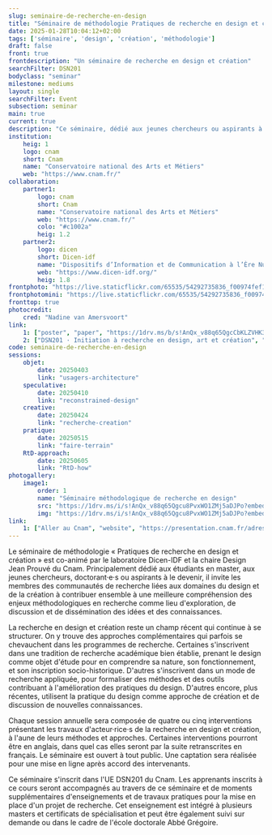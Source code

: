 ```yaml
---
slug: seminaire-de-recherche-en-design
title: "Séminaire de méthodologie Pratiques de recherche en design et création"
date: 2025-01-28T10:04:12+02:00
tags: ['séminaire', 'design', 'création', 'méthodologie']
draft: false
front: true
frontdescription: "Un séminaire de recherche en design et création"
searchFilter: DSN201
bodyclass: "seminar"
milestone: mediums
layout: single
searchFilter: Event
subsection: seminar
main: true
current: true
description: "Ce séminaire, dédié aux jeunes chercheurs ou aspirants à le devenir, invite les communautés de recherche liées au design et à la création à contribuer ensemble à une meilleure compréhension des enjeux méthodologiques en recherche comme lieu d'exploration, de discussion et de dissémination des idées et des connaissances."
institution:
    heig: 1
    logo: cnam
    short: Cnam
    name: "Conservatoire national des Arts et Métiers"
    web: "https://www.cnam.fr/"
collaboration:
    partner1:
        logo: cnam
        short: Cnam
        name: "Conservatoire national des Arts et Métiers"
        web: "https://www.cnam.fr/"
        colo: "#c1002a"
        heig: 1.2
    partner2:
        logo: dicen
        short: Dicen-idf
        name: "Dispositifs d’Information et de Communication à l’Ère Numérique – Paris, Ile de France (EA 7339)"
        web: "https://www.dicen-idf.org/"
        heig: 1.8
frontphoto: "https://live.staticflickr.com/65535/54292735836_f00974fef1_b.jpg"
frontphotomini: "https://live.staticflickr.com/65535/54292735836_f00974fef1.jpg"
fronttop: true
photocredit: 
    cred: "Nadine van Amersvoort"
link:
    1: ["poster", "paper", "https://1drv.ms/b/s!AnQx_v88q65QgcCbKLZVHK3YRuvCaps?e=SzwP9D"]
    2: ["DSN201 · Initiation à recherche en design, art et création", "website", "http://localhost:1313/teaching/initiation-a-la-recherche-en-design-art-creation/"]
code: seminaire-de-recherche-en-design
sessions:
    objet:
        date: 20250403
        link: "usagers-architecture"
    speculative:
        date: 20250410
        link: "reconstrained-design"
    creative:
        date: 20250424
        link: "recherche-creation"
    pratique:
        date: 20250515
        link: "faire-terrain"
    RtD-approach:
        date: 20250605
        link: "RtD-how"
photogallery:
    image1:
        order: 1
        name: "Séminaire méthodologique de recherche en design"
        src: "https://1drv.ms/i/s!AnQx_v88q65Qgcu8PvxWO1ZMj5aDJPo?embed=1&width=400"
        img: "https://1drv.ms/i/s!AnQx_v88q65Qgcu8PvxWO1ZMj5aDJPo?embed=1&width=1413"
link: 
    1: ["Aller au Cnam", "website", "https://presentation.cnam.fr/adresses-et-plans-d-acces/"]
---
```

Le séminaire de méthodologie « Pratiques de recherche en design et création » est co-animé par le laboratoire Dicen-IDF et la chaire Design Jean Prouvé du Cnam. Principalement dédié aux étudiants en master, aux jeunes chercheurs, doctorant·e·s ou aspirants à le devenir, il invite les membres des communautés de recherche liées aux domaines du design et de la création à contribuer ensemble à une meilleure compréhension des enjeux méthodologiques en recherche comme lieu d'exploration, de discussion et de dissémination des idées et des connaissances.

La recherche en design et création reste un champ récent qui continue à se structurer. On y trouve des approches complémentaires qui parfois se chevauchent dans les programmes de recherche. Certaines s'inscrivent dans une tradition de recherche académique bien établie, prenant le design comme objet d'étude pour en comprendre sa nature, son fonctionnement, et son inscription socio-historique. D'autres s'inscrivent dans un mode de recherche appliquée, pour formaliser des méthodes et des outils contribuant à l'amélioration des pratiques du design. D'autres encore, plus récentes, utilisent la pratique du design comme approche de création et de discussion de nouvelles connaissances.

Chaque session annuelle sera composée de quatre ou cinq interventions présentant les travaux d'acteur·rice·s de la recherche en design et création, à l'aune de leurs méthodes et approches. Certaines interventions pourront être en anglais, dans quel cas elles seront par la suite retranscrites en français. 
Le séminaire est ouvert à tout public. Une captation sera réalisée pour une mise en ligne  après accord des intervenants.

Ce séminaire s'inscrit dans l'UE DSN201 du Cnam. Les apprenants inscrits à ce cours seront accompagnés au travers de ce séminaire et de moments supplémentaires d'enseignements et de travaux pratiques pour la mise en place d'un projet de recherche. Cet enseignement est intégré à plusieurs masters et certificats de spécialisation et peut être également suivi sur demande ou dans le cadre de l'école doctorale Abbé Grégoire.